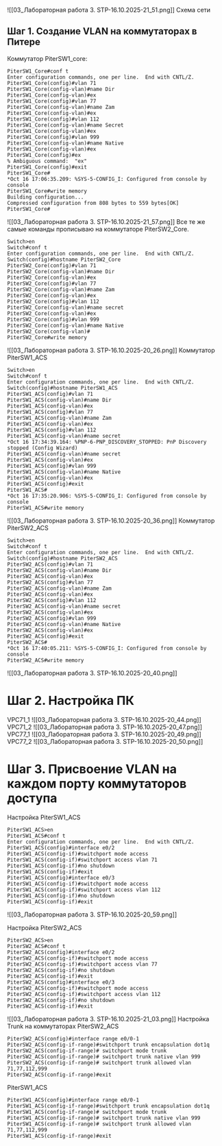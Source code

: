 ![[03_Лабораторная работа 3. STP-16.10.2025-21_51.png]]
Схема сети 
## Шаг 1. Создание VLAN на коммутаторах в Питере
Коммутатор PiterSW1_core:
```
PiterSW1_Core#conf t
Enter configuration commands, one per line.  End with CNTL/Z.
PiterSW1_Core(config)#vlan 71
PiterSW1_Core(config-vlan)#name Dir
PiterSW1_Core(config-vlan)#ex
PiterSW1_Core(config)#vlan 77
PiterSW1_Core(config-vlan)#name Zam
PiterSW1_Core(config-vlan)#ex
PiterSW1_Core(config)#vlan 112
PiterSW1_Core(config-vlan)#name Secret
PiterSW1_Core(config-vlan)#ex
PiterSW1_Core(config)#vlan 999
PiterSW1_Core(config-vlan)#name Native
PiterSW1_Core(config-vlan)#ex
PiterSW1_Core(config)#ex
% Ambiguous command:  "ex"
PiterSW1_Core(config)#exit
PiterSW1_Core#
*Oct 16 17:06:35.209: %SYS-5-CONFIG_I: Configured from console by console
PiterSW1_Core#write memory
Building configuration...
Compressed configuration from 808 bytes to 559 bytes[OK]
PiterSW1_Core#
```
![[03_Лабораторная работа 3. STP-16.10.2025-21_57.png]]
Все те же самые команды прописываю на коммутаторе PiterSW2_Core.
```
Switch>en
Switch#conf t
Enter configuration commands, one per line.  End with CNTL/Z.
Switch(config)#hostname PiterSW2_Core
PiterSW2_Core(config)#vlan 71
PiterSW2_Core(config-vlan)#name Dir
PiterSW2_Core(config-vlan)#ex
PiterSW2_Core(config)#vlan 77
PiterSW2_Core(config-vlan)#name Zam
PiterSW2_Core(config-vlan)#ex
PiterSW2_Core(config)#vlan 112
PiterSW2_Core(config-vlan)#name secret
PiterSW2_Core(config-vlan)#ex
PiterSW2_Core(config)#vlan 999
PiterSW2_Core(config-vlan)#name Native
PiterSW2_Core(config-vlan)#
PiterSW2_Core#write memory
```
![[03_Лабораторная работа 3. STP-16.10.2025-20_26.png]]
Коммутатор PiterSW1_ACS
```
Switch>en
Switch#conf t
Enter configuration commands, one per line.  End with CNTL/Z.
Switch(config)#hostname PiterSW1_ACS
PiterSW1_ACS(config)#vlan 71
PiterSW1_ACS(config-vlan)#name Dir
PiterSW1_ACS(config-vlan)#ex
PiterSW1_ACS(config)#vlan 77
PiterSW1_ACS(config-vlan)#name Zam
PiterSW1_ACS(config-vlan)#ex
PiterSW1_ACS(config)#vlan 112
PiterSW1_ACS(config-vlan)#name secret
*Oct 16 17:34:39.164: %PNP-6-PNP_DISCOVERY_STOPPED: PnP Discovery stopped (Config Wizard)
PiterSW1_ACS(config-vlan)#name secret
PiterSW1_ACS(config-vlan)#ex
PiterSW1_ACS(config)#vlan 999
PiterSW1_ACS(config-vlan)#name Native
PiterSW1_ACS(config-vlan)#ex
PiterSW1_ACS(config)#exit
PiterSW1_ACS#
*Oct 16 17:35:20.906: %SYS-5-CONFIG_I: Configured from console by console
PiterSW1_ACS#write memory
```
![[03_Лабораторная работа 3. STP-16.10.2025-20_36.png]]
Коммутатор PiterSW2_ACS
```
Switch>en
Switch#conf t
Enter configuration commands, one per line.  End with CNTL/Z.
Switch(config)#hostname PiterSW2_ACS
PiterSW2_ACS(config)#vlan 71
PiterSW2_ACS(config-vlan)#name Dir
PiterSW2_ACS(config-vlan)#ex
PiterSW2_ACS(config)#vlan 77
PiterSW2_ACS(config-vlan)#name Zam
PiterSW2_ACS(config-vlan)#ex
PiterSW2_ACS(config)#vlan 112
PiterSW2_ACS(config-vlan)#name secret
PiterSW2_ACS(config-vlan)#ex
PiterSW2_ACS(config)#vlan 999
PiterSW2_ACS(config-vlan)#name Native
PiterSW2_ACS(config-vlan)#ex
PiterSW2_ACS(config)#exit
PiterSW2_ACS#
*Oct 16 17:40:05.211: %SYS-5-CONFIG_I: Configured from console by console
PiterSW2_ACS#write memory

```
![[03_Лабораторная работа 3. STP-16.10.2025-20_40.png]]

# Шаг 2. Настройка ПК
VPC71_1
![[03_Лабораторная работа 3. STP-16.10.2025-20_44.png]]
VPC71_2
![[03_Лабораторная работа 3. STP-16.10.2025-20_47.png]]
VPC77_1
![[03_Лабораторная работа 3. STP-16.10.2025-20_49.png]]
VPC77_2
![[03_Лабораторная работа 3. STP-16.10.2025-20_50.png]]

# Шаг 3. Присвоение VLAN на каждом порту коммутаторов доступа
Настройка PiterSW1_ACS
```
PiterSW1_ACS>en
PiterSW1_ACS#conf t
Enter configuration commands, one per line.  End with CNTL/Z.
PiterSW1_ACS(config)#interface e0/2
PiterSW1_ACS(config-if)#switchport mode access
PiterSW1_ACS(config-if)#switchport access vlan 71
PiterSW1_ACS(config-if)#no shutdown
PiterSW1_ACS(config-if)#exit
PiterSW1_ACS(config)#interface e0/3
PiterSW1_ACS(config-if)#switchport mode access
PiterSW1_ACS(config-if)#switchport access vlan 112
PiterSW1_ACS(config-if)#no shutdown
PiterSW1_ACS(config-if)#exit
```
![[03_Лабораторная работа 3. STP-16.10.2025-20_59.png]]

Настройка PiterSW2_ACS
```
PiterSW2_ACS>en
PiterSW2_ACS#conf t
PiterSW2_ACS(config)#interface e0/2
PiterSW2_ACS(config-if)#switchport mode access
PiterSW2_ACS(config-if)#switchport access vlan 77
PiterSW2_ACS(config-if)#no shutdown
PiterSW2_ACS(config-if)#exit
PiterSW2_ACS(config)#interface e0/3
PiterSW2_ACS(config-if)#switchport mode access
PiterSW2_ACS(config-if)#switchport access vlan 112
PiterSW2_ACS(config-if)#no shutdown
PiterSW2_ACS(config-if)#exit
```
![[03_Лабораторная работа 3. STP-16.10.2025-21_03.png]]
Настройка Trunk на коммутаторах 
PiterSW2_ACS
```
PiterSW2_ACS(config)#interface range e0/0-1
PiterSW2_ACS(config-if-range)#switchport trunk encapsulation dot1q
PiterSW2_ACS(config-if-range)# switchport mode trunk
PiterSW2_ACS(config-if-range)# switchport trunk native vlan 999
PiterSW2_ACS(config-if-range)# switchport trunk allowed vlan 71,77,112,999
PiterSW2_ACS(config-if-range)#exit
```
PiterSW1_ACS
```
PiterSW1_ACS(config)#interface range e0/0-1
PiterSW1_ACS(config-if-range)#switchport trunk encapsulation dot1q
PiterSW1_ACS(config-if-range)# switchport mode trunk
PiterSW1_ACS(config-if-range)# switchport trunk native vlan 999
PiterSW1_ACS(config-if-range)# switchport trunk allowed vlan 71,77,112,999
PiterSW1_ACS(config-if-range)#exit
```

